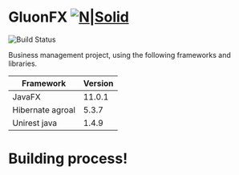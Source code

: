 # GluonFX [![N|Solid](https://i.imgur.com/AFKTWqY.png)](https://nodesource.com/products/nsolid)

![Build Status](https://travis-ci.org/joemccann/dillinger.svg?branch=master)

Business management project, using the following frameworks and libraries. 

 | Framework | Version |
| ------ | ------ |
| JavaFX | 11.0.1 |
| Hibernate agroal | 5.3.7 |
| Unirest java | 1.4.9 |


# Building process!
